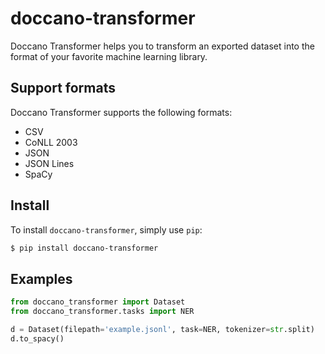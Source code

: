 # doccano-transformer

Doccano Transformer helps you to transform an exported dataset into the format of your favorite machine learning library.

## Support formats

Doccano Transformer supports the following formats:

* CSV
* CoNLL 2003
* JSON
* JSON Lines
* SpaCy

## Install

To install `doccano-transformer`, simply use `pip`:

```bash
$ pip install doccano-transformer
```

## Examples

```python
from doccano_transformer import Dataset
from doccano_transformer.tasks import NER

d = Dataset(filepath='example.jsonl', task=NER, tokenizer=str.split)
d.to_spacy()
```
